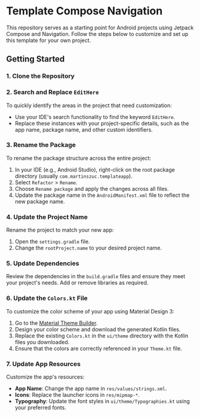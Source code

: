 # Template Compose Navigation

This repository serves as a starting point for Android projects using Jetpack Compose and Navigation. Follow the steps below to customize and set up this template for your own project.

## Getting Started

### 1. Clone the Repository

### 2. Search and Replace `EditHere`

To quickly identify the areas in the project that need customization:

- Use your IDE's search functionality to find the keyword `EditHere`.
- Replace these instances with your project-specific details, such as the app name, package name, and other custom identifiers.

### 3. Rename the Package

To rename the package structure across the entire project:

1. In your IDE (e.g., Android Studio), right-click on the root package directory (usually `com.martinszuc.templateapp`).
2. Select `Refactor` > `Rename`.
3. Choose `Rename package` and apply the changes across all files.
4. Update the package name in the `AndroidManifest.xml` file to reflect the new package name.

### 4. Update the Project Name

Rename the project to match your new app:

1. Open the `settings.gradle` file.
2. Change the `rootProject.name` to your desired project name.

### 5. Update Dependencies

Review the dependencies in the `build.gradle` files and ensure they meet your project's needs. Add or remove libraries as required.


### 6. Update the `Colors.kt` File

To customize the color scheme of your app using Material Design 3:

1. Go to the [Material Theme Builder](https://material-foundation.github.io/material-theme-builder/).
2. Design your color scheme and download the generated Kotlin files.
3. Replace the existing `Colors.kt` in the `ui/theme` directory with the Kotlin files you downloaded.
4. Ensure that the colors are correctly referenced in your `Theme.kt` file.

### 7. Update App Resources

Customize the app's resources:

- **App Name**: Change the app name in `res/values/strings.xml`.
- **Icons**: Replace the launcher icons in `res/mipmap-*`.
- **Typography**: Update the font styles in `ui/theme/Typographies.kt` using your preferred fonts.

